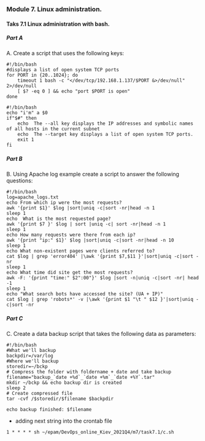 ### Module 7. Linux administration.
#### Taks 7.1 Linux administration with bash.
##### Part A

A. Create a script that uses the following keys:

```
#!/bin/bash
#displays a list of open system TCP ports
for PORT in {20..1024}; do
	timeout 1 bash -c "</dev/tcp/192.168.1.137/$PORT &>/dev/null" 2>/dev/null
	[ $? -eq 0 ] && echo "port $PORT is open" 
done 
```
```
#!/bin/bash
echo "i'm" a $0
if"$#" then 
	echo  The --all key displays the IP addresses and symbolic names of all hosts in the current subnet
	echo  The --target key displays a list of open system TCP ports.
	exit 1
fi
```


##### Part B

B. Using Apache log example create a script to answer the following questions:

```
#!/bin/bash
log=apache_logs.txt
echo From which ip were the most requests?
awk '{print $1}' $log |sort|uniq -c|sort -nr|head -n 1
sleep 1
echo  What is the most requested page?
awk '{print $7 }' $log | sort |uniq -c| sort -nr|head -n 1
sleep 1
echo How many requests were there from each ip?
awk '{print "ip:" $1}' $log |sort|uniq -c|sort -nr|head -n 10
sleep 1
echo What non-existent pages were clients referred to?
cat $log | grep 'error404' |\awk '{print $7,$11 }'|sort|uniq -c|sort -nr
sleep 1
echo What time did site get the most requests?
awk -F: '{print "time:" $2":00"}' $log |sort -n|uniq -c|sort -nr| head -1
sleep 1
echo "What search bots have accessed the site? (UA + IP)"
cat $log | grep 'robots*' -v |\awk '{print $1 "\t " $12 }'|sort|uniq -c|sort -nr
```

##### Part C

C. Create a data backup script that takes the following data as parameters:

```
#!/bin/bash
#What we'll backup
backpdir=/var/log
#Where we'll backup
storedir=~/bckp
# Compress the folder with foldername + date and take backup
filename="backup_`date +%d`_`date +%m`_`date +%Y`.tar"
mkdir ~/bckp && echo backup dir is created
sleep 2
# Create compressed file
tar -cvf /$storedir/$filename $backpdir

echo backup finished: $filename 
```

 - adding next string into the crontab file

```
1 * * * * sh ~/epam/DevOps_online_Kiev_2021Q4/m7/task7.1/c.sh
```
